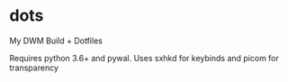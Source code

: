 # dots
My DWM Build + Dotfiles

Requires python 3.6+ and pywal. Uses sxhkd for keybinds and picom for transparency
